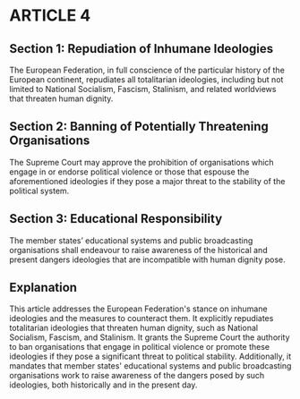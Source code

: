 # ARTICLE 4

## Section 1: Repudiation of Inhumane Ideologies
The European Federation, in full conscience of the particular history of the European continent, repudiates all totalitarian ideologies, including but not limited to National Socialism, Fascism, Stalinism, and related worldviews that threaten human dignity.

## Section 2: Banning of Potentially Threatening Organisations
The Supreme Court may approve the prohibition of organisations which engage in or endorse political violence or those that espouse the aforementioned ideologies if they pose a major threat to the stability of the political system.

## Section 3: Educational Responsibility
The member states’ educational systems and public broadcasting organisations shall endeavour to raise awareness of the historical and present dangers ideologies that are incompatible with human dignity pose.

## Explanation
This article addresses the European Federation's stance on inhumane ideologies and the measures to counteract them. It explicitly repudiates totalitarian ideologies that threaten human dignity, such as National Socialism, Fascism, and Stalinism. It grants the Supreme Court the authority to ban organisations that engage in political violence or promote these ideologies if they pose a significant threat to political stability. Additionally, it mandates that member states' educational systems and public broadcasting organisations work to raise awareness of the dangers posed by such ideologies, both historically and in the present day.
